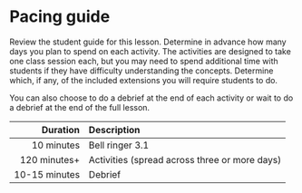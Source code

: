 # Pacing guide

Review the student guide for this lesson. Determine in advance how many days you plan to spend on each activity. The activities are designed to take one class session each, but you may need to spend additional time with students if they have difficulty understanding the concepts. Determine which, if any, of the included extensions you will require students to do.

You can also choose to do a debrief at the end of each activity or wait to do a debrief at the end of the full lesson.

Duration|Description
-:|:-
10 minutes|Bell ringer 3.1
120 minutes+|Activities (spread across three or more days)
10-15 minutes|Debrief
